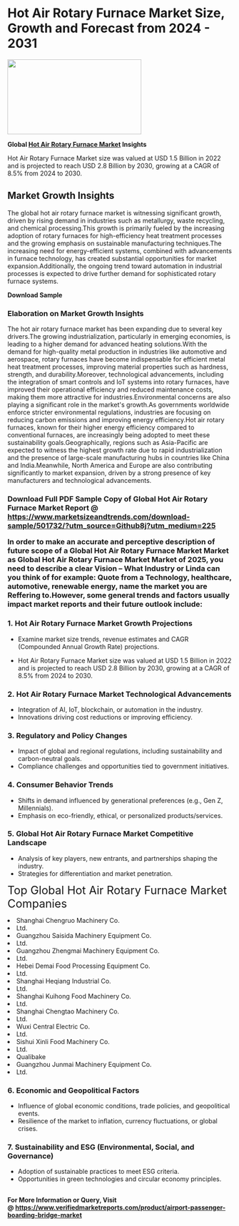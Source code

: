 <H1>Hot Air Rotary Furnace Market Size, Growth and Forecast from 2024 - 2031</H1><img class="aligncenter size-medium wp-image-584254" src="https://thirdeyenews.in/wp-content/uploads/2024/09/Global-Market-Research-300x168.jpeg" alt="" width="300" height="168" /><p><strong>Global&nbsp;<a href="https://www.marketsizeandtrends.com/download-sample/501732/?utm_source=Github8j?utm_medium=225">Hot Air Rotary Furnace Market</a> Insights</strong></p><p>Hot Air Rotary Furnace Market size was valued at USD 1.5 Billion in 2022 and is projected to reach USD 2.8 Billion by 2030, growing at a CAGR of 8.5% from 2024 to 2030.</p><p><h2>Market Growth Insights</h2> The global hot air rotary furnace market is witnessing significant growth, driven by rising demand in industries such as metallurgy, waste recycling, and chemical processing.This growth is primarily fueled by the increasing adoption of rotary furnaces for high-efficiency heat treatment processes and the growing emphasis on sustainable manufacturing techniques.The increasing need for energy-efficient systems, combined with advancements in furnace technology, has created substantial opportunities for market expansion.Additionally, the ongoing trend toward automation in industrial processes is expected to drive further demand for sophisticated rotary furnace systems.<p><strong>Download Sample</strong></p> <h3>Elaboration on Market Growth Insights</h3> The hot air rotary furnace market has been expanding due to several key drivers.The growing industrialization, particularly in emerging economies, is leading to a higher demand for advanced heating solutions.With the demand for high-quality metal production in industries like automotive and aerospace, rotary furnaces have become indispensable for efficient metal heat treatment processes, improving material properties such as hardness, strength, and durability.Moreover, technological advancements, including the integration of smart controls and IoT systems into rotary furnaces, have improved their operational efficiency and reduced maintenance costs, making them more attractive for industries.Environmental concerns are also playing a significant role in the market's growth.As governments worldwide enforce stricter environmental regulations, industries are focusing on reducing carbon emissions and improving energy efficiency.Hot air rotary furnaces, known for their higher energy efficiency compared to conventional furnaces, are increasingly being adopted to meet these sustainability goals.Geographically, regions such as Asia-Pacific are expected to witness the highest growth rate due to rapid industrialization and the presence of large-scale manufacturing hubs in countries like China and India.Meanwhile, North America and Europe are also contributing significantly to market expansion, driven by a strong presence of key manufacturers and technological advancements.<h3></p><p><span class=""><strong>Download Full PDF Sample Copy of Global Hot Air Rotary Furnace Market Report</strong> @ <a href="https://www.marketsizeandtrends.com/download-sample/501732/?utm_source=Github8j?utm_medium=225" target="_blank">https://www.marketsizeandtrends.com/download-sample/501732/?utm_source=Github8j?utm_medium=225</a></span></p><p>In order to make an accurate and perceptive description of future scope of a Global&nbsp;Hot Air Rotary Furnace Market Market as Global&nbsp;Hot Air Rotary Furnace Market Market of 2025, you need to describe a clear Vision &ndash; What Industry or Linda can you think of for example: Quote from a Technology, healthcare, automotive, renewable energy, name the market you are Reffering to.However, some general trends and factors usually impact market reports and their future outlook include:</p><h3>1.&nbsp;<strong>Hot Air Rotary Furnace Market Growth Projections</strong></h3><ul><li>Examine market size trends, revenue estimates and CAGR (Compounded Annual Growth Rate) projections.</li><li><p>Hot Air Rotary Furnace Market size was valued at USD 1.5 Billion in 2022 and is projected to reach USD 2.8 Billion by 2030, growing at a CAGR of 8.5% from 2024 to 2030.</p></li></ul><h3>2.&nbsp;<strong>Hot Air Rotary Furnace Market Technological Advancements</strong></h3><ul><li>Integration of AI, IoT, blockchain, or automation in the industry.</li><li>Innovations driving cost reductions or improving efficiency.</li></ul><h3>3.&nbsp;<strong>Regulatory and Policy Changes</strong></h3><ul><li>Impact of global and regional regulations, including sustainability and carbon-neutral goals.</li><li>Compliance challenges and opportunities tied to government initiatives.</li></ul><h3>4.&nbsp;<strong>Consumer Behavior Trends</strong></h3><ul><li>Shifts in demand influenced by generational preferences (e.g., Gen Z, Millennials).</li><li>Emphasis on eco-friendly, ethical, or personalized products/services.</li></ul><h3>5.&nbsp;<strong>Global Hot Air Rotary Furnace Market Competitive Landscape</strong></h3><ul><li>Analysis of key players, new entrants, and partnerships shaping the industry.</li><li>Strategies for differentiation and market penetration.</li></ul><p data-pm-slice="1 1 []"><span style="color: inherit; font-family: inherit; font-size: 25px;">Top Global Hot Air Rotary Furnace Market Companies</span></p><div class="" data-test-id=""><p><li>Shanghai Chengruo Machinery Co.</li><li> Ltd.</li><li> Guangzhou Saisida Machinery Equipment Co.</li><li> Ltd.</li><li> Guangzhou Zhengmai Machinery Equipment Co.</li><li> Ltd.</li><li> Hebei Demai Food Processing Equipment Co.</li><li> Ltd.</li><li> Shanghai Heqiang Industrial Co.</li><li> Ltd.</li><li> Shanghai Kuihong Food Machinery Co.</li><li> Ltd.</li><li> Shanghai Chengtao Machinery Co.</li><li> Ltd.</li><li> Wuxi Central Electric Co.</li><li> Ltd.</li><li> Sishui Xinli Food Machinery Co.</li><li> Ltd.</li><li> Qualibake</li><li> Guangzhou Junmai Machinery Equipment Co.</li><li> Ltd.</li></p></div><h3>6.&nbsp;<strong>Economic and Geopolitical Factors</strong></h3><ul><li>Influence of global economic conditions, trade policies, and geopolitical events.</li><li>Resilience of the market to inflation, currency fluctuations, or global crises.</li></ul><h3>7.&nbsp;<strong>Sustainability and ESG (Environmental, Social, and Governance)</strong></h3><ul><li>Adoption of sustainable practices to meet ESG criteria.</li><li>Opportunities in green technologies and circular economy principles.</li></ul><h2><strong style="font-size: 14px;">For More Information or Query, Visit @&nbsp;</strong><a style="background-color: #ffffff; font-size: 14px;" href="https://www.marketsizeandtrends.com/report/hot-air-rotary-furnace-market/" target="_blank">https://www.verifiedmarketreports.com/product/airport-passenger-boarding-bridge-market</a></h2>